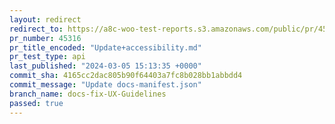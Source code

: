```yaml
---
layout: redirect
redirect_to: https://a8c-woo-test-reports.s3.amazonaws.com/public/pr/45316/api/index.html
pr_number: 45316
pr_title_encoded: "Update+accessibility.md"
pr_test_type: api
last_published: "2024-03-05 15:13:35 +0000"
commit_sha: 4165cc2dac805b90f64403a7fc8b028bb1abbdd4
commit_message: "Update docs-manifest.json"
branch_name: docs-fix-UX-Guidelines
passed: true
---
```

